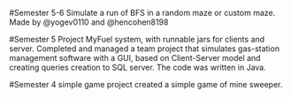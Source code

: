 #Semester 5-6
Simulate a run of BFS in a random maze or custom maze.
Made by @yogev0110 and @hencohen8198

#Semester 5 Project
MyFuel system, with runnable jars for clients and server. 
Completed and managed a team project that simulates gas-station management software with a GUI, based on Client-Server model and creating queries creation to SQL server.
The code was written in Java.

#Semester 4 simple game project
created a simple game of mine sweeper.
